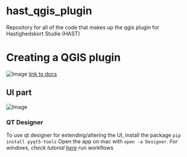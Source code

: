 # hast_qgis_plugin
Repository for all of the code that makes up the qgis plugin for Hastighedskort Studie (HAST)


# Creating a QGIS plugin
![Image](https://user-images.githubusercontent.com/56345889/228541727-17eacf0e-2a14-4140-abd5-297d64ebf6ba.png)
[link to docs](https://docs.qgis.org/3.28/en/docs/pyqgis_developer_cookbook/plugins/plugins.html) 
## UI part
![Image](https://user-images.githubusercontent.com/56345889/228542545-f9a45ca2-7869-4585-92d2-5524ff2d3646.png)
### QT Designer
To use qt designer for extending/altering the UI, install the package `pip install pyqt5-tools`
Open the app on mac with `open -a Designer`.
*For windows, check tutorial [here](https://www.youtube.com/watch?v=FVpho_UiDAY)*
run workflows